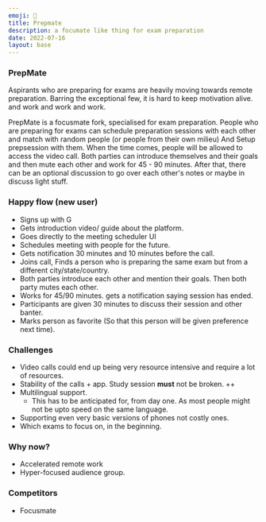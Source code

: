 ```yaml
---
emoji: 🧐
title: Prepmate
description: a focumate like thing for exam preparation
date: 2022-07-16
layout: base
---
```

### PrepMate

Aspirants who are preparing for exams are heavily moving towards remote preparation. Barring the exceptional few, it is hard to keep motivation alive. and work and work and work.

PrepMate is a focusmate fork, specialised for exam preparation. People who are preparing for exams can schedule preparation sessions with each other and match with random people (or people from their own milieu) And Setup prepsession with them. When the time comes, people will be allowed to access the video call. Both parties can introduce themselves and their goals and then mute each other and work for 45 - 90 minutes. After that, there can be an optional discussion to go over each other's notes or maybe in discuss light stuff.

### Happy flow (new user)

- Signs up with G
- Gets introduction video/ guide about the platform.
- Goes directly to the meeting scheduler UI
- Schedules meeting with people for the future.
- Gets notification 30 minutes and 10 minutes before the call.
- Joins call, Finds a person who is preparing the same exam but from a different city/state/country. 
- Both parties introduce each other and mention their goals. Then both party mutes each other.
- Works for 45/90 minutes. gets a notification saying session has ended.
- Participants are given 30 minutes to discuss their session and other banter.
- Marks person as favorite (So that this person will be given preference next time).

### Challenges

- Video calls could end up being very resource intensive and require a lot of resources.
- Stability of the calls + app. Study session __must__ not be broken. ++
- Multilingual support. 
  - This has to be anticipated for, from day one. As most people might not be upto speed on the same language.
- Supporting even very basic versions of phones not costly ones.
- Which exams to focus on, in the beginning.

### Why now?

- Accelerated remote work
- Hyper-focused audience group.


### Competitors

- Focusmate
